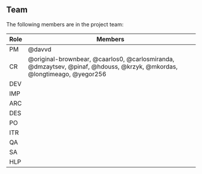 ## Team

The following members are in the project team:

Role | Members
---|---
PM | @davvd
CR | @original-brownbear, @caarlos0, @carlosmiranda, @dmzaytsev, @pinaf, @hdouss, @krzyk, @mkordas, @longtimeago, @yegor256
DEV | 
IMP | 
ARC | 
DES | 
PO | 
ITR | 
QA | 
SA | 
HLP | 
